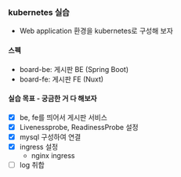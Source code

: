 ### kubernetes 실습
- Web application 환경을 kubernetes로 구성해 보자

#### 스펙
- board-be: 게시판 BE (Spring Boot)
- board-fe: 게시판 FE (Nuxt)

#### 실습 목표 - 궁금한 거 다 해보자
- [X] be, fe를 띄어서 게시판 서비스
- [X] Livenessprobe, ReadinessProbe 설정
- [X] mysql 구성하여 연결
- [X] ingress 설정
  - nginx ingress
- [ ] log 취합